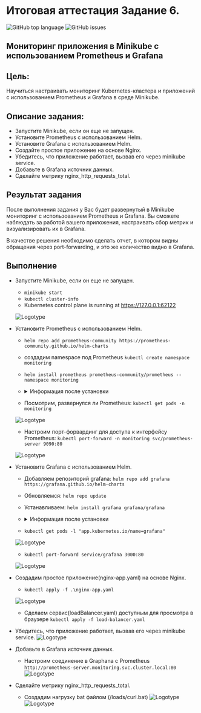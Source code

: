 # Итоговая аттестация Задание 6.
![GitHub top language](https://img.shields.io/github/languages/top/alneo/data1T_task_06)
![GitHub issues](https://img.shields.io/github/issues/alneo/data1T_task_06)

## Мониторинг приложения в Minikube с использованием Prometheus и Grafana

## Цель:
Научиться настраивать мониторинг Kubernetes-кластера и приложений с использованием Prometheus и Grafana в среде Minikube.

## Описание задания:
- Запустите Minikube, если он еще не запущен.
- Установите Prometheus с использованием Helm.
- Установите Grafana с использованием Helm.
- Создайте простое приложение на основе Nginx.
- Убедитесь, что приложение работает, вызвав его через minikube service.
- Добавьте в Grafana источник данных.
- Сделайте метрику nginx_http_requests_total.

## Результат задания
После выполнения задания у Вас будет развернутый в Minikube мониторинг с использованием Prometheus и Grafana. Вы сможете наблюдать за работой вашего приложения, настраивать сбор метрик и визуализировать их в Grafana.

В качестве решения необходимо сделать отчет, в котором видны обращения через port-forwarding, и это же количество видно в Grafana.

## Выполнение
- Запустите Minikube, если он еще не запущен. 
  - ```minikube start```
  - ```kubectl cluster-info```
  - Kubernetes control plane is running at https://127.0.0.1:62122

  ![Logotype](./screenshots/step_01.png)

- Установите Prometheus с использованием Helm.
  - ```helm repo add prometheus-community https://prometheus-community.github.io/helm-charts```
  - создадим namespace под Prometheus ```kubectl create namespace monitoring```
  - ```helm install prometheus prometheus-community/prometheus --namespace monitoring```
  - <details>
      <summary>Информация после установки</summary>
      NAME: prometheus LAST DEPLOYED: Mon Aug 19 23:15:07 2024
      NAMESPACE: monitoring STATUS: deployed REVISION: 1 TEST SUITE: None
      NOTES:
      The Prometheus server can be accessed via port 80 on the following DNS name from within your cluster: prometheus-server.monitoring.svc.cluster.local
    
      Prometheus server URL: prometheus-server-5b95c444dc-wpg4k
        kubectl --namespace monitoring port-forward $POD_NAME 9090
  
      The Prometheus alertmanager can be accessed via port 9093 on the following DNS name from within your cluster: prometheus-alertmanager.monitoring.svc.cluster.local

      Alertmanager URL: prometheus-alertmanager-0
        kubectl --namespace monitoring port-forward $POD_NAME 9093

      The Prometheus PushGateway can be accessed via port 9091 on the following DNS name from within your cluster: prometheus-prometheus-pushgateway.monitoring.svc.cluster.local

      Get the PushGateway URL by running these commands in the same shell:

      export POD_NAME=$(kubectl get pods --namespace monitoring -l "app=prometheus-pushgateway,component=pushgateway" -o jsonpath="{.items[0].metadata.name}")
      
      kubectl --namespace monitoring port-forward $POD_NAME 9091
    </details>
  - Посмотрим, развернулся ли Prometheus: ```kubectl get pods -n monitoring```

  ![Logotype](./screenshots/step_02.png)
  - Настроим порт-форвардинг для доступа к интерфейсу Prometheus: ```kubectl port-forward -n monitoring svc/prometheus-server 9090:80```

  ![Logotype](./screenshots/step_03.png)

- Установите Grafana с использованием Helm.
  - Добавляем репозиторий grafana: ```helm repo add grafana https://grafana.github.io/helm-charts```
  - Обновляемся: ```helm repo update```
  - Устанавливаем: ```helm install grafana grafana/grafana```
  - <details>
      <summary>Информация после установки</summary>
      NAME: grafana LAST DEPLOYED: Mon Aug 19 23:30:37 2024
      NAMESPACE: default STATUS: deployed REVISION: 1
      NOTES:
      Get your 'admin' user password by running: ```kubectl get secret --namespace default grafana -o jsonpath="{.data.admin-password}" | base64 --decode``` -> CrWs7wMf2E0AQbQI6F1nH9iXej9WAymp7agHDx3O
    
      The Grafana server can be accessed via port 80 on the following DNS name from within your cluster: grafana.default.svc.cluster.local
  
      Get the Grafana URL to visit by running these commands in the same shell: grafana-6cd6956b58-t6cnf

      kubectl --namespace default port-forward grafana-6cd6956b58-t6cnf 3000
    </details>
  - ```kubectl get pods -l "app.kubernetes.io/name=grafana"```

  ![Logotype](./screenshots/step_04.png)
  - ```kubectl port-forward service/grafana 3000:80```

  ![Logotype](./screenshots/step_05.png)

- Создадим простое приложение(nginx-app.yaml) на основе Nginx.
  - ```kubectl apply -f .\nginx-app.yaml```
  
  ![Logotype](./screenshots/step_07.png)
  - Сделаем сервис(loadBalancer.yaml) доступным для просмотра в браузере ```kubectl apply -f load-balancer.yaml```

- Убедитесь, что приложение работает, вызвав его через minikube service.
  ![Logotype](./screenshots/step_08.png)

- Добавьте в Grafana источник данных.
  - Настроим соединение в Graphana с Prometheus ```http://prometheus-server.monitoring.svc.cluster.local:80```
   ![Logotype](./screenshots/step_06.png)

- Сделайте метрику nginx_http_requests_total.
  - Создадим нагрузку bat файлом (/loads/curl.bat) 
  ![Logotype](./screenshots/step_09.png)
  ![Logotype](./screenshots/step_09_1.png)
